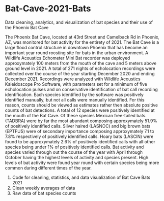 # Bat-Cave-2021-Bats
Data cleaning, analytics, and visualization of bat species and their use of the Phoenix Bat Cave

The Phoenix Bat Cave, located at 43rd Street and Camelback Rd in Phoenix, AZ, was monitored for bat activity for the entirety of 2021. The Bat Cave is a large flood control structure in downtown Phoenix that has become an important year round roosting site for bats in the urban environment. A Wildlife Acoustics Echometer Mini Bat recorder was deployed approxymately 100 meters from the mouth of the cave and 5 meters above ground level in 2021. A total of 271 nights of echolocation recordings were collected over the course of the year starting December 2020 and ending December 2021. Recordings were analyzed with Wildlife Acoustics Kaleidoscope Pro Software, with parameters set for a minimum of five echolocation pulses and on conservative identification of bat call recording identification. Each species identified by the software was positively identified manually, but not all calls were manually identified. For this reason, counts should be viewed as estimates rather then absolute positive counts of bat detections. A total of 12 species were positively identified at the mouth of the Bat Cave. Of these species Mexican free-tailed bats (TADBRA) were by far the most abundant composing approxymately 51.9% of positively identified calls. Silver haired (LASNOC) and big brown bats (EPTFUS) were of secondary importance composing approxymately 7.1 to 7.8% respectively of positively identified calls. Hoary bats (LASCIN) were found to be approxymately 2.6% of positively identified calls with all other species being under 1% of positively identified calls. Bat activity and species varied through out the course of the year with April through October having the highest levels of activity and species present. High levels of bat activity were found year round with certain species being more common during different times of the year.

1. Code for cleaning, statistics, and data visualization of Bat Cave Bats 2021
2. Clean weekly averages of data
3. Raw data of bat species counts
